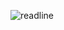 ![readline](https://user-images.githubusercontent.com/98988642/172485988-baaf572d-6e0f-4ceb-acc0-0c3940e7eedb.png)
